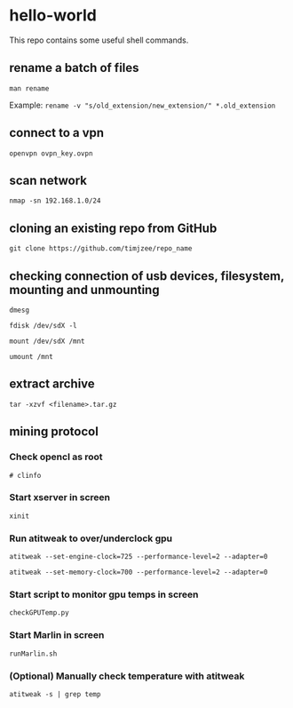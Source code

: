 # hello-world

This repo contains some useful shell commands.

## rename a batch of files
`man rename`

Example: `rename -v "s/old_extension/new_extension/" *.old_extension`

## connect to a vpn
`openvpn ovpn_key.ovpn`

## scan network
`nmap -sn 192.168.1.0/24`

## cloning an existing repo from GitHub
`git clone https://github.com/timjzee/repo_name`

## checking connection of usb devices, filesystem, mounting and unmounting
`dmesg`

`fdisk /dev/sdX -l`

`mount /dev/sdX /mnt`

`umount /mnt`

## extract archive
`tar -xzvf <filename>.tar.gz`

## mining protocol
### Check opencl as root
`# clinfo`
### Start xserver in screen
`xinit`
### Run atitweak to over/underclock gpu
`atitweak --set-engine-clock=725 --performance-level=2 --adapter=0`

`atitweak --set-memory-clock=700 --performance-level=2 --adapter=0`
### Start script to monitor gpu temps in screen
`checkGPUTemp.py`
### Start Marlin in screen
`runMarlin.sh`
### (Optional) Manually check temperature with atitweak
`atitweak -s | grep temp`
